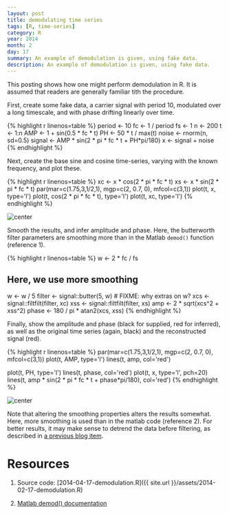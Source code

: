 ```yaml
---
layout: post
title: demodulating time series
tags: [R, time-series]
category: R
year: 2014
month: 2
day: 17
summary: An example of demodulation is given, using fake data.
description: An example of demodulation is given, using fake data.
---
```


This posting shows how one might perform demodulation in R.  It is assumed that readers are generally familiar tith the procedure.

First, create some fake data, a carrier signal with period 10, modulated over a long timescale, and with phase drifting linearly over time.


{% highlight r linenos=table %}
period <- 10
fc <- 1 / period
fs <- 1
n <- 200
t <- 1:n
AMP <- 1 + sin(0.5 * fc * t)
PH  <- 50 * t / max(t)
noise <- rnorm(n, sd=0.5)
signal <- AMP * sin(2 * pi * fc * t + PH*pi/180)
x <- signal + noise
{% endhighlight %}

Next, create the base sine and cosine time-series, varying with the known frequency, and plot these.

{% highlight r linenos=table %}
xc <- x * cos(2 * pi * fc * t)
xs <- x * sin(2 * pi * fc * t)
par(mar=c(1.75,3,1/2,1), mgp=c(2, 0.7, 0), mfcol=c(3,1))
plot(t, x, type='l')
plot(t, cos(2 * pi * fc * t), type='l')
plot(t, xc, type='l')
{% endhighlight %}

![center](http://dankelley.github.io/figs/2014-02-17-demodulation/demodulation-signal-1.png) 

Smooth the results, and infer amplitude and phase.  Here, the butterworth filter parameters are smoothing more than in the Matlab ``demod()`` function (reference 1).


{% highlight r linenos=table %}
w <- 2 * fc / fs
## Here, we use more smoothing
w <- w / 5
filter <- signal::butter(5, w)    # FIXME: why extras on w?
xcs <- signal::filtfilt(filter, xc)
xss <- signal::filtfilt(filter, xs)
amp <- 2 * sqrt(xcs^2 + xss^2)
phase <- 180 / pi * atan2(xcs, xss)
{% endhighlight %}

Finally, show the amplitude and phase (black for supplied, red for inferred), as well as the original time series (again, black) and the reconstructed signal (red).



{% highlight r linenos=table %}
par(mar=c(1.75,3,1/2,1), mgp=c(2, 0.7, 0), mfcol=c(3,1))
plot(t, AMP, type='l')
lines(t, amp, col='red')

plot(t, PH, type='l')
lines(t, phase, col='red')
plot(t, x, type='l', pch=20)
lines(t, amp * sin(2 * pi * fc * t + phase*pi/180), col='red')
{% endhighlight %}

![center](http://dankelley.github.io/figs/2014-02-17-demodulation/demodulation-results-1.png) 

Note that altering the smoothing properties alters the results somewhat.  Here, more smoothing is used than in the matlab code (reference 2).  For better results, it may make sense to detrend the data before filtering, as described in [a previous blog item](http://dankelley.github.io/r/2014/01/11/smoothing-hydrographic-profiles.html).


# Resources

1. Source code: [2014-04-17-demodulation.R]({{ site.url }}/assets/2014-02-17-demodulation.R)

2. [Matlab demod() documentation](http://www.mathworks.com/help/signal/ref/demod.html)

